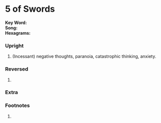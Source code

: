 # 5 of Swords

**Key Word:**   
**Song:**   
**Hexagrams:** 



### Upright

1) (Incessant) negative thoughts, paranoia, catastrophic thinking, anxiety.



### Reversed

1) 



### Extra





### Footnotes

1. 


